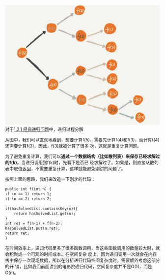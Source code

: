 ![](asserts/Pasted%20image%2020250808100647.png)
对于[1.2.1 经典递归问题](../1.0%20概念/1.2.1%20经典递归问题.md)中，递归过程分解

从图中，我们可以直观地看到，想要计算f(5)，需要先计算f(4)和f(3)，⽽计算f(4)还需要计算f(3)，因此，f(3)就被计算了很多 次，这就是重复计算问题。

为了避免重复计算，我们可以**通过⼀个数据结构（⽐如散列表）来保存已经求解过的f(k)**。当递归调⽤到f(k)时，先看下是否已 经求解过了。如果是，则直接从散列表中取值返回，不需要重复计算，这样就能避免刚讲的问题了。

按照上⾯的思路，我们来改造⼀下刚才的代码：
```
public int f(int n) { 
if (n == 1) return 1;
if (n == 2) return 2; 

if(hasSolvedList.containsKey(n)){
	return hasSolvedList.get(n);
}
int ret = f(n-1) + f(n-2);
hasSolvedList.put(n,ret);
return ret;
}
```

在时间效率上，递归代码⾥多了很多函数调⽤，当这些函数调⽤的数量较⼤时，就会积聚成⼀个可观的时间成本。在空间复杂 度上，因为递归调⽤⼀次就会在内存栈中保存⼀次现场数据，所以在分析递归代码空间复杂度时，需要额外考虑这部分的开 销，⽐如我们前⾯讲到的电影院递归代码，空间复杂度并不是O(1)，⽽是O(n)。
